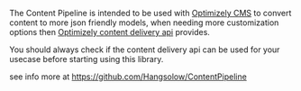 The Content Pipeline is intended to be used with [Optimizely CMS](https://www.optimizely.com/products/orchestrate/content-management/) to convert content to more json friendly models, when needing more customization options then [Optimizely content delivery api](https://docs.developers.optimizely.com/content-management-system/v1.5.0-content-delivery-api/docs/content-delivery-api) provides.

You should always check if the content delivery api can be used for your usecase before starting using this library.

see info more at https://github.com/Hangsolow/ContentPipeline 